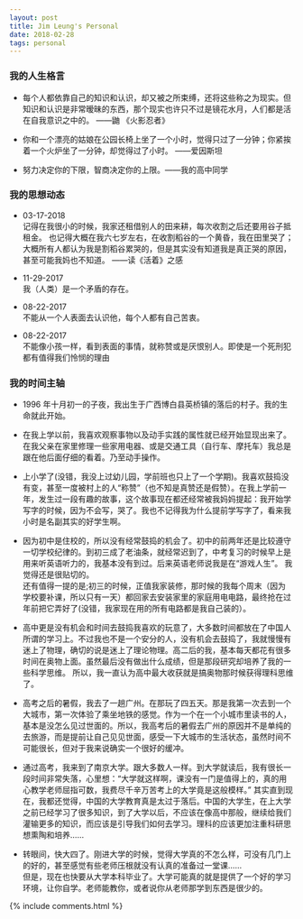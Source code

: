 ```yaml
---
layout: post
title: Jim Leung's Personal
date: 2018-02-28
tags: personal
---
```


### 我的人生格言
 * 每个人都依靠自己的知识和认识，却又被之所束缚，还将这些称之为现实。但知识和认识是非常暧昧的东西，那个现实也许只不过是镜花水月，人们都是活在自我意识之中的。 ——鼬 《火影忍者》

* 你和一个漂亮的姑娘在公园长椅上坐了一个小时，觉得只过了一分钟；你紧挨着一个火炉坐了一分钟，却觉得过了小时。 ——爱因斯坦

* 努力决定你的下限，智商决定你的上限。——我的高中同学

### 我的思想动态
* 03-17-2018  
记得在我很小的时候，我家还租借别人的田来耕，每次收割之后还要用谷子抵租金。
也记得大概在我六七岁左右，在收割稻谷的一个黄昏，我在田里哭了；大概所有人都认为我是割稻谷累哭的，但是其实没有知道我是真正哭的原因，甚至可能我妈也不知道。    ——读《活着》之感

* 11-29-2017  
我（人类）是一个矛盾的存在。

* 08-22-2017  
不能从一个人表面去认识他，每个人都有自己苦衷。

* 08-22-2017  
不能像小孩一样，看到表面的事情，就称赞或是厌恨别人。即使是一个死刑犯都有值得我们怜悯的理由

### 我的时间主轴
* 1996 年十月初一的子夜，我出生于广西博白县英桥镇的落后的村子。我的生命就此开始。

* 在我上学以前，我喜欢观察事物以及动手实践的属性就已经开始显现出来了。在我父亲在家里修理一些家用电器、或是交通工具（自行车、摩托车）我总是跟在他后面仔细的看着。乃至动手操作。

* 上小学了(没错，我没上过幼儿园，学前班也只上了一个学期)。我喜欢鼓捣没有变，甚至一度被村上的人“称赞”（也不知是真赞还是假赞）。在我上学前一年，发生过一段有趣的故事，这个故事现在都还经常被我妈妈提起：我开始学写字的时候，因为不会写，哭了。我也不记得我为什么提前学写字了，看来我小时是名副其实的好学生啊。

* 因为初中是住校的，所以没有经常鼓捣的机会了。初中的前两年还是比较遵守一切学校纪律的。到初三成了老油条，就经常迟到了，中考复习的时候早上是用来听英语听力的，我基本没有到过。后来英语老师说我是在“游戏人生”。 我觉得还是很贴切的。  
还有值得一提的是;初三的时候，正值我家装修<!--（没错，我家的房子是我出生的时候就建了的，但是住了十几年才装修）-->，那时候的我每个周末（因为学校要补课，所以只有一天）都回家去安装家里的家庭用电电路，最终抢在过年前把它弄好了(没错，我家现在用的所有电路都是我自己装的）。

* 高中更是没有机会和时间去鼓捣我喜欢的玩意了，大多数时间都放在了中国人所谓的学习上。不过我也不是一个安分的人，没有机会去鼓捣了，我就慢慢有迷上了物理，确切的说是迷上了理论物理。高二后的我，基本每天都花有很多时间在奥物上面。虽然最后没有做出什么成绩，但是那段研究却培养了我的一些科学思维。
所以，我一直认为高中最大收获就是搞奥物那时候获得理科思维了。

* 高考之后的暑假，我去了一趟广州。在那玩了四五天。那是我第一次去到一个大城市，第一次体验了乘坐地铁的感觉。作为一个在一个小城市里读书的人，基本是没怎么见过世面的。所以，我高考后的暑假去广州的原因并不是单纯的去旅游，而是提前让自己见见世面，感受一下大城市的生活状态，虽然时间不可能很长，但对于我来说确实一个很好的缓冲。

* 通过高考，我来到了南京大学。跟大多数人一样。到大学就读后，我有很长一段时间非常失落，心里想：“大学就这样啊，课没有一门是值得上的，真的用心教学老师屈指可数，我费尽千辛万苦考上的大学竟是这般模样。”
其实直到现在，我都还觉得，中国的大学教育真是太过于落后。中国的大学生，在上大学之前已经学习了很多知识，到了大学以后，不应该在像高中那般，继续给我们灌输更多的知识，而应该是引导我们如何去学习。理科的应该更加注重科研思想熏陶和培养……

* 转眼间，快大四了。刚进大学的时候，觉得大学真的不怎么样，可没有几门上的好的，甚至感觉有些老师压根就没有认真的准备过一堂课……  
 但是，现在也快要从大学本科毕业了。大学可能真的就是提供了一个好的学习环境，让你自学。老师能教你，或者说你从老师那学到东西是很少的。  
 
{% include comments.html %}  
